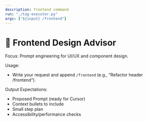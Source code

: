 ```yaml
---
description: frontend command
run: "./tag-executor.py"
args: ["${input} /frontend"]
---
```


# 🎨 Frontend Design Advisor

Focus: Prompt engineering for UI/UX and component design.

Usage:
- Write your request and append `/frontend` (e.g., “Refactor header /frontend”).

Output Expectations:
- Proposed Prompt (ready for Cursor)
- Context bullets to include
- Small step plan
- Accessibility/performance checks
